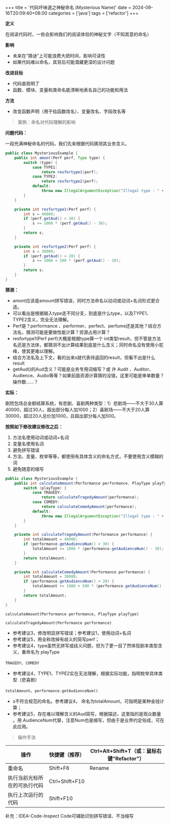 +++
title = '代码坏味道之神秘命名 (Mysterious Name)'
date = 2024-09-16T20:09:40+08:00
categories = ['java']
tags = ['refactor']
+++

**定义**

在阅读代码时，一些会影响我们的阅读体验的神秘文字（不知其意的命名）

**影响**

- 未来在“猜谜”上可能浪费大把时间，影响可读性
- 如果代码难以命名，其背后可能潜藏更深的设计问题

**改进目标**

- 代码直观明了
- 函数、模块、变量和类命名能清晰地表名自己的功能和用法

**方法**

- 改变函数声明（用于给函数改名）、变量改名、字段改名等

> 案例：命名对代码理解的影响


**问题代码：**

一段充满神秘命名的代码，我们先来根据代码猜测其业务含义。

```java
public class MysteriousExample {
    public int amont(Perf perf, Type type) {
        switch (type) {
            case TYPE1:
                return resfortype1(perf);
            case TYPE2:
                return resfortype2(perf);
            default:
                throw new IllegalArgumentException("Illegal type : " + type);
        }
    }

    private int resfortype1(Perf perf) {
        int s = 40000;
        if (perf.getAud() > 30) {
            s += 1000 * (perf.getAud() - 30);
        }
        return s;
    }

    private int resfortype2(Perf perf) {
        int s = 30000;
        if (perf.getAud() > 20) {
            s += 1000 + 500 * (perf.getAud() - 20);
        }
        return s;
    }
}
```

**猜测：**

- amont应该是amount拼写错误，同时方法命名以动词或动词+名词形式更合适。
- 可以看出是根据输入type走不同分支，到底是什么type，以及TYPE1、TYPE2含义，完全无法理解。
- Perf是？performance 、performer、perfect、perfume还是其他？结合方法名，猜测可能是要做性能计算？资源占用计算？
- resfortype1(Perf perf)大概是根据type算一个 int类型result，但不管是方法名还是方法体，都猜测不出计算结果到底是什么含义；同时命名没有使用小驼峰，使其更难以理解。
- 结合方法名及上下文，看的出来s就代表待返回的result，但看不出是什么result
- getAud()的Aud含义？可能是业务专用词缩写？或 许 Audit 、Auditor、Audience、Audio等等？如果前面资源计算猜的没错，这里可能是审单数量？操作数……？

**实际：**

剧院包场总金额结算系统，有悲剧、喜剧两种类型：1）悲剧场——不大于30人算40000，超过30人，超出部分每人加1000；2）喜剧场——不大于20人算30000，超过20人总价加1000，且超出部分每人加500。

**按照如下修改建议修改之后：**

1. 方法名使用动词或动词+名词
2. 变量名使用名词
3. 避免拼写错误
4. 方法、变量、枚举等等，都使用有具体含义的命名方式，不要使用含义模糊的词
5. 避免随意的缩写

```java
public class MysteriousExample {
    public int calculateAmount(Performance performance, PlayType playType) {
        switch (playType) {
            case TRAGEDY:
                return calculateTragedyAmount(performance);
            case COMEDY:
                return calculateComedyAmount(performance);
            default:
                throw new IllegalArgumentException("Illegal type : " + playType);
        }
    }

    private int calculateTragedyAmount(Performance performance) {
        int totalAmount = 40000;
        if (performance.getAudienceNum() > 30) {
            totalAmount += 1000 * (performance.getAudienceNum() - 30);
        }
        return totalAmount;
    }

    private int calculateComedyAmount(Performance performance) {
        int totalAmount = 30000;
        if (performance.getAudienceNum() > 20) {
            totalAmount += 1000 + 500 * (performance.getAudienceNum() - 20);
        }
        return totalAmount;
    }
}
```

`calculateAmount(Performance performance, PlayType playType)`

`calculateTragedyAmount(Performance performance)`

- 参考建议3，修改明显拼写错误；参考建议1，使用动词+名词
- 参考建议5，用全称改掉有歧义的简写perf；
- 参考建议4，type虽然无拼写或歧义问题，但为了更一目了然体现剧本类型含义，重命名为 playType

`TRAGEDY`、`COMEDY`

- 参考建议4，TYPE1、TYPE2实在无法理解，根据实际功能，指明枚举具体类型（悲喜剧）

`totalAmount`、`performance.getAudienceNum()`

- s不符合规范的命名。参考建议4， 命名为totalAmount，可指明是某种金钱计算；
- 参考建议5，存在难以理解含义的Aud简写，根据描述，这里指的是观众数量 。用 AudienceNum代替，注意Num也是缩写，但由于是业界约定俗成，可在此应用。

> 操作手法

| 操作                         | 快捷键（推荐） | Ctrl+Alt+Shift+T（或：鼠标右键“Refactor”） |
| ---------------------------- | -------------- | ------------------------------------------ |
| 重命名                       | Shift+F6       | Rename                                     |
| 执行当前光标所在的可执行代码 | Ctrl+Shift+F10 |                                            |
| 执行上次运行的代码           | Shift+F10      |                                            |


补充：IDEA-Code-Inspect Code可辅助识别拼写错误、不当缩写